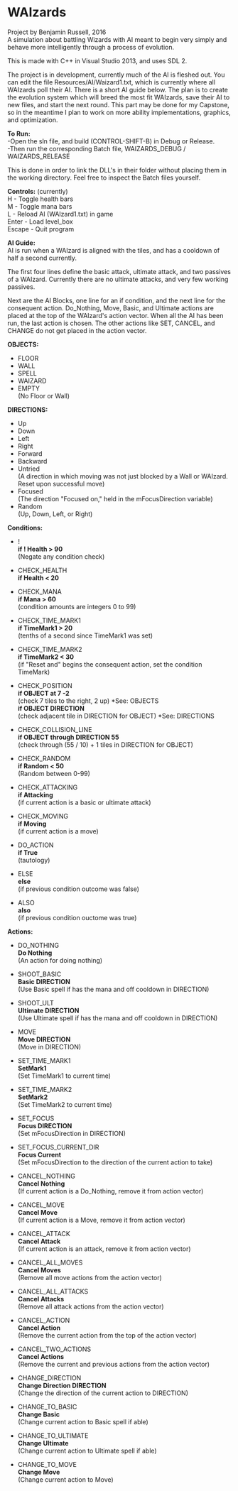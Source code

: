 # WAIzards
Project by Benjamin Russell, 2016  
A simulation about battling Wizards with AI meant to begin very simply and behave more intelligently through a process of evolution.

This is made with C++ in Visual Studio 2013, and uses SDL 2.

The project is in development, currently much of the AI is fleshed out. You can edit the file Resources/AI/Waizard1.txt, which
is currently where all WAIzards poll their AI. There is a short AI guide below. The plan is to create the evolution system which will breed the most fit WAIzards, save their AI to new files, and start the next round. This part may be done for my Capstone, so in the meantime I plan to work on more ability implementations, graphics, and optimization.

__To Run:__  
-Open the sln file, and build (CONTROL-SHIFT-B) in Debug or Release.  
-Then run the corresponding Batch file, WAIZARDS_DEBUG / WAIZARDS_RELEASE  

This is done in order to link the DLL's in their folder without placing them in the working directory. Feel
free to inspect the Batch files yourself.

__Controls:__ (currently)  
H       -   Toggle health bars  
M       -   Toggle mana bars  
L       -   Reload AI (WAIzard1.txt) in game  
Enter   -   Load level_box  
Escape  -   Quit program  

__AI Guide:__  
AI is run when a WAIzard is aligned with the tiles, and has a cooldown of half a second currently.

The first four lines define the basic attack, ultimate attack, and two passives of a WAIzard. Currently there are no ultimate attacks, and very few working passives.

Next are the AI Blocks, one line for an if condition, and the next line for the consequent action. Do_Nothing, Move, Basic, and Ultimate actions are placed at the top of the WAIzard's action vector. When all the AI has been run, the last action is chosen. The other actions like SET, CANCEL, and CHANGE do not get placed in the action vector.

__OBJECTS:__
-  FLOOR
-  WALL
-  SPELL
-  WAIZARD
-  EMPTY        
(No Floor or Wall)  
  
__DIRECTIONS:__  
-	Up
-	Down
-	Left
-	Right
-	Forward
-	Backward
-	Untried  
(A direction in which moving was not just blocked by a Wall or WAIzard. Reset upon successful move)
-	Focused  
(The direction "Focused on," held in the mFocusDirection variable)  
-	Random   
(Up, Down, Left, or Right)  

__Conditions:__  
-  !                      
__if ! Health > 90__   
(Negate any condition check)  

-	CHECK_HEALTH            
__if Health < 20__   

-	CHECK_MANA              
__if Mana > 60__       
(condition amounts are integers 0 to 99)  

-	CHECK_TIME_MARK1        
__if TimeMark1 > 20__  
(tenths of a second since TimeMark1 was set)  

-	CHECK_TIME_MARK2        
__if TimeMark2 < 30__  
(if "Reset and" begins the consequent action, set the condition TimeMark)  

-	CHECK_POSITION          
__if OBJECT at 7 -2__   
(check 7 tiles to the right, 2 up)            *See: OBJECTS  
__if OBJECT DIRECTION__  
(check adjacent tile in DIRECTION for OBJECT)         *See: DIRECTIONS    

-	CHECK_COLLISION_LINE   
__if OBJECT through DIRECTION 55__  
(check through (55 / 10) + 1 tiles in DIRECTION for OBJECT)   

-	CHECK_RANDOM  
__if Random < 50__  
(Random between 0-99)    

-	CHECK_ATTACKING  
__if Attacking__  
(if current action is a basic or ultimate attack)    

-	CHECK_MOVING  
__if Moving__  
(if current action is a move)    

-	DO_ACTION  
__if True__  
(tautology)    

-	ELSE  
__else__  
(if previous condition outcome was false)  

- ALSO  
__also__  
(if previous condition ouctome was true)  

__Actions:__  

-	DO_NOTHING  
__Do Nothing__  
(An action for doing nothing)    

-	SHOOT_BASIC  
__Basic DIRECTION__  
(Use Basic spell if has the mana and off cooldown in DIRECTION)    

-	SHOOT_ULT  
__Ultimate DIRECTION__  
(Use Ultimate spell if has the mana and off cooldown in DIRECTION)    

-	MOVE  
__Move DIRECTION__  
(Move in DIRECTION)  

-	SET_TIME_MARK1  
__SetMark1__  
(Set TimeMark1 to current time)    

-	SET_TIME_MARK2  
__SetMark2__  
(Set TimeMark2 to current time)    

-	SET_FOCUS  
__Focus DIRECTION__  
(Set mFocusDirection in DIRECTION)    

-	SET_FOCUS_CURRENT_DIR  
__Focus Current__  
(Set mFocusDirection to the direction of the current action to take)    

-	CANCEL_NOTHING  
__Cancel Nothing__  
(If current action is a Do_Nothing, remove it from action vector)    

-	CANCEL_MOVE  
__Cancel Move__  
(If current action is a Move, remove it from action vector)    

-	CANCEL_ATTACK  
__Cancel Attack__  
(If current action is an attack, remove it from action vector)    

-	CANCEL_ALL_MOVES  
__Cancel Moves__  
(Remove all move actions from the action vector)    

-	CANCEL_ALL_ATTACKS  
__Cancel Attacks__  
(Remove all attack actions from the action vector)    

-	CANCEL_ACTION  
__Cancel Action__  
(Remove the current action from the top of the action vector)    

-	CANCEL_TWO_ACTIONS  
__Cancel Actions__  
(Remove the current and previous actions from the action vector)  

-	CHANGE_DIRECTION  
__Change Direction DIRECTION__  
(Change the direction of the current action to DIRECTION)    

-	CHANGE_TO_BASIC  
__Change Basic__  
(Change current action to Basic spell if able)    

-	CHANGE_TO_ULTIMATE  
__Change Ultimate__  
(Change current action to Ultimate spell if able)    

-	CHANGE_TO_MOVE  
__Change Move__  
(Change current action to Move)  
